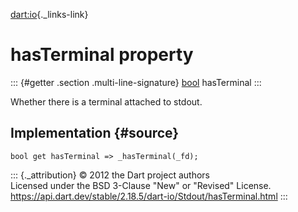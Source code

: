 [dart:io](../../dart-io/dart-io-library){._links-link}

hasTerminal property
====================

::: {#getter .section .multi-line-signature}
[bool](../../dart-core/bool-class) hasTerminal
:::

Whether there is a terminal attached to stdout.

Implementation {#source}
--------------

``` {.language-dart data-language="dart"}
bool get hasTerminal => _hasTerminal(_fd);
```

::: {._attribution}
© 2012 the Dart project authors\
Licensed under the BSD 3-Clause \"New\" or \"Revised\" License.\
<https://api.dart.dev/stable/2.18.5/dart-io/Stdout/hasTerminal.html>
:::
